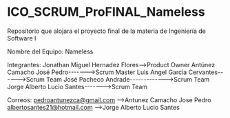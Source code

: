 ﻿# ICO_SCRUM_ProFINAL_Nameless
Repositorio que alojara el proyecto final de la materia de Ingeniería de Software I

Nombre del Equipo: Nameless

Integrantes:
Jonathan Miguel Hernadez Flores-->Product Owner
Antúnez Camacho José Pedro------->Scrum Master
Luis Angel Garcia Cervantes------>Scrum Team
José Pacheco Andrade------------->Scrum Team
Jorge Alberto Lucio Santes------->Scrum Team

Correos:
pedroantunezca@gmail.com    -->Antunez Camacho Jose Pedro
albertosantes21@hotmail.com -->Jorge Alberto Lucio Santes

